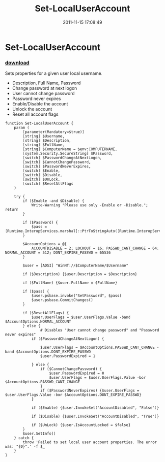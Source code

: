 ﻿---
pid:            3052
poster:         Andy Arismendi
title:          Set-LocalUserAccount
date:           2011-11-15 17:08:49
format:         posh
parent:         0
parent:         0

---

# Set-LocalUserAccount

### [download](3052.ps1)

Sets properties for a given user local username.
* Description, Full Name, Password
* Change password at next logon
* User cannot change password
* Password never expires
* Enable/Disable the account
* Unlock the account
* Reset all account flags

```posh
function Set-LocalUserAccount {
	param (
		[parameter(Mandatory=$true)]
		[string] $Username,
		[string] $Description,
		[string] $FullName,
		[string] $ComputerName = $env:COMPUTERNAME,
		[system.Security.SecureString] $Password,
		[switch] $PasswordChangeAtNextLogon,
		[switch] $CannotChangePassword,
		[switch] $PasswordNeverExpires,
		[switch] $Enable,
		[switch] $Disable,
		[switch] $UnLock,
		[switch] $ResetAllFlags
	)
	
	try {
		if ($Enable -and $Disable) {
			Write-Warning "Please use only -Enable or -Disable."; return
		}
		
		if ($Password) {
			$pass = [Runtime.InteropServices.marshal]::PtrToStringAuto([Runtime.InteropServices.marshal]::SecureStringToBSTR($Password))
		}
		
		$AccountOptions = @{
			ACCOUNTDISABLE = 2; LOCKOUT = 16; PASSWD_CANT_CHANGE = 64; NORMAL_ACCOUNT = 512; DONT_EXPIRE_PASSWD = 65536
		}
		
		$user = [ADSI] "WinNT://$ComputerName/$Username"
		
		if ($Description) {$user.Description = $Description}
		
		if ($FullName) {$user.FullName = $FullName}
		
		if ($pass) {
			$user.psbase.invoke("SetPassword", $pass)
			$user.psbase.CommitChanges()
		}
		
		if ($ResetAllFlags) {
			$user.UserFlags = $user.UserFlags.Value -band $AccountOptions.NORMAL_ACCOUNT
		} else {
				# Disables "User cannot change password" and "Password never expires"
			if ($PasswordChangeAtNextLogon) {
				
				$user.UserFlags = $AccountOptions.PASSWD_CANT_CHANGE -band $AccountOptions.DONT_EXPIRE_PASSWD
				$user.PasswordExpired = 1

			} else {
				if ($CannotChangePassword) {
					$user.PasswordExpired = 0
					$user.UserFlags = $user.UserFlags.Value -bor $AccountOptions.PASSWD_CANT_CHANGE
				} 
				if ($PasswordNeverExpires) {$user.UserFlags = $user.UserFlags.Value -bor $AccountOptions.DONT_EXPIRE_PASSWD}	
			}
			
			if ($Enable) {$user.InvokeSet("AccountDisabled", "False")}
			
			if ($Disable) {$user.InvokeSet("AccountDisabled", "True")}
			
			if ($UnLock) {$user.IsAccountLocked = $false}
		}
		$user.SetInfo()
	} catch {
		throw 'Failed to set local user account properties. The error was: "{0}".' -f $_
	}	
}
```
